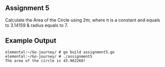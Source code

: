 ## Assignment 5
Calculate the Area of the Circle using 2πr, where π is a constant and equals to 3.14159 & radius equals to 7.

## Example Output

```terminal_session
elemental:~/Go-journey/ # go build assignment5.go
elemental:~/Go-journey/ # ./assignment5
The area of the circle is 43.982260!
```
